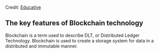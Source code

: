 Credit: [Educative](https://www.educative.io/courses/hands-on-blockchain-hyperledger-fabric/xV26VjZ7yMl)
## The key features of Blockchain technology

Blockchain is a term used to describe DLT, or Distributed Ledger Technology. 
Blockchain is used to create a storage system for data in a distributed and immutable manner.
